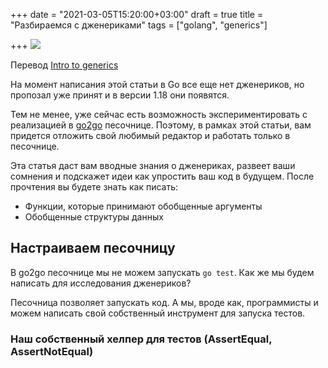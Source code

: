 +++
date = "2021-03-05T15:20:00+03:00"
draft = true
title = "Разбираемся с дженериками"
tags = ["golang", "generics"]

+++
![](/img/generics/main.jpeg?1)

Перевод [Intro to generics](https://quii.gitbook.io/learn-go-with-tests/meta/intro-to-generics)


На момент написания этой статьи в Go все еще нет дженериков, но пропозал уже принят и в версии 1.18 они появятся.

<!--more-->

Тем не менее, уже сейчас есть возможность экспериментировать с реализацией в [go2go](https://quii.gitbook.io/learn-go-with-tests/meta/intro-to-generics) песочнице. Поэтому, в рамках этой статьи, вам придется отложить свой любимый редактор и работать только в песочнице.

Эта статья даст вам вводные знания о дженериках, развеет ваши сомнения и подскажет идеи как упростить ваш код в будущем. После прочтения вы будете знать как писать:

- Функции, которые принимают обобщенные аргументы
- Обобщенные структуры данных

## Настраиваем песочницу

В go2go песочнице мы не можем запускать `go test`. Как же мы будем написать для исследования дженериков?

Песочница позволяет запускать код. А мы, вроде как, программисты и можем написать свой собственный инструмент для запуска тестов.

### Наш собственный хелпер для тестов (AssertEqual, AssertNotEqual)



